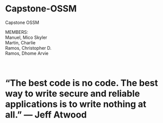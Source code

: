 # Capstone-OSSM
Capstone OSSM 

MEMBERS:
<br>
Manuel, Mico Skyler <br>
Martin, Charlie<br>
Ramos, Christopher D. <br>
Ramos, Dhome Arvie 

<br>
<h1>“The best code is no code. The best way to write secure and reliable applications is to write nothing at all.” — Jeff Atwood</h1>
